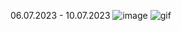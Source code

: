 06.07.2023 - 10.07.2023
![image](https://github.com/user-attachments/assets/20f0c266-8832-4ce0-9c2a-6bb4aeb54f3e)
![gif](https://media4.giphy.com/media/v1.Y2lkPTc5MGI3NjExbjUyNGJtbTFvenI1bHZzcWpucTBsM2gzODNxdXNpM3EwbjJnZmxmNSZlcD12MV9pbnRlcm5hbF9naWZfYnlfaWQmY3Q9Zw/aAvcwp0fDyRCk75QuW/giphy.gif)
